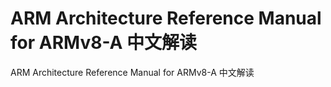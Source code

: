 ARM Architecture Reference Manual for ARMv8-A 中文解读
=======

ARM Architecture Reference Manual for ARMv8-A 中文解读
